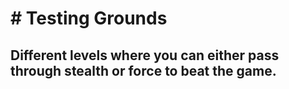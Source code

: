<h1># Testing Grounds<h2>

 Different levels where you can either pass through stealth or force to beat the game.